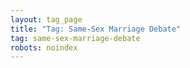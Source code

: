 ```yaml
---
layout: tag_page
title: "Tag: Same-Sex Marriage Debate"
tag: same-sex-marriage-debate
robots: noindex
---
```

